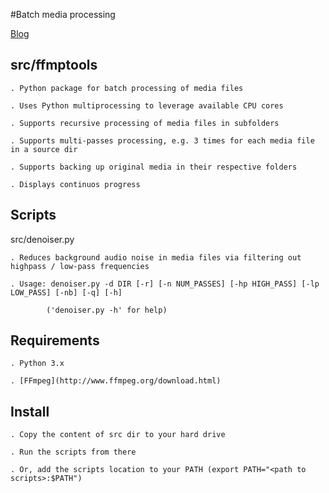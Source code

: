 #Batch media processing


[Blog](http://arseniy.drupalgardens.com/content/parallel-batch-media-processing-ffmpeg-and-python)


src/ffmptools
--------------
    . Python package for batch processing of media files

    . Uses Python multiprocessing to leverage available CPU cores

    . Supports recursive processing of media files in subfolders

    . Supports multi-passes processing, e.g. 3 times for each media file in a source dir

    . Supports backing up original media in their respective folders

    . Displays continuos progress


Scripts
--------
 src/denoiser.py

    . Reduces background audio noise in media files via filtering out highpass / low-pass frequencies

    . Usage: denoiser.py -d DIR [-r] [-n NUM_PASSES] [-hp HIGH_PASS] [-lp LOW_PASS] [-nb] [-q] [-h]

            ('denoiser.py -h' for help)


Requirements
------------
    . Python 3.x
  
    . [FFmpeg](http://www.ffmpeg.org/download.html)
 

Install
-------
    . Copy the content of src dir to your hard drive

    . Run the scripts from there

    . Or, add the scripts location to your PATH (export PATH="<path to scripts>:$PATH")
  

